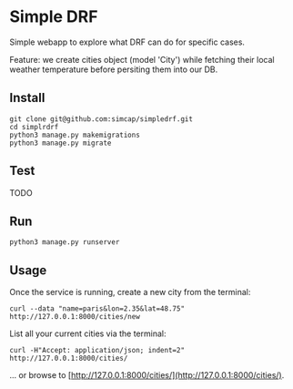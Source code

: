 # Simple DRF

Simple webapp to explore what DRF can do for specific cases.

Feature: we create cities object (model 'City') while fetching their local weather temperature before persiting them into our DB.

## Install

```shell
git clone git@github.com:simcap/simpledrf.git
cd simplrdrf
python3 manage.py makemigrations
python3 manage.py migrate
```

## Test 

TODO

## Run

```shell
python3 manage.py runserver
```

## Usage

Once the service is running, create a new city from the terminal:

```shell
curl --data "name=paris&lon=2.35&lat=48.75" http://127.0.0.1:8000/cities/new
```

List all your current cities via the terminal:

```shell
curl -H"Accept: application/json; indent=2" http://127.0.0.1:8000/cities/ 
```

... or browse to [http://127.0.0.1:8000/cities/](http://127.0.0.1:8000/cities/).
